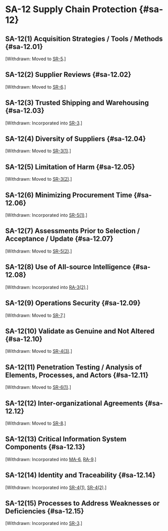 # SA-12 Supply Chain Protection {#sa-12}

## SA-12(1) Acquisition Strategies / Tools / Methods {#sa-12.01}

[Withdrawn: Moved to [SR-5](../sr/sr-05#sr-05).]

## SA-12(2) Supplier Reviews {#sa-12.02}

[Withdrawn: Moved to [SR-6](../sr/sr-06#sr-06).]

## SA-12(3) Trusted Shipping and Warehousing {#sa-12.03}

[Withdrawn: Incorporated into [SR-3](../sr/sr-03#sr-03).]

## SA-12(4) Diversity of Suppliers {#sa-12.04}

[Withdrawn: Moved to [SR-3(1)](../sr/sr-03#sr-03.01).]

## SA-12(5) Limitation of Harm {#sa-12.05}

[Withdrawn: Moved to [SR-3(2)](../sr/sr-03#sr-03.02).]

## SA-12(6) Minimizing Procurement Time {#sa-12.06}

[Withdrawn: Incorporated into [SR-5(1)](../sr/sr-05#sr-05.01).]

## SA-12(7) Assessments Prior to Selection / Acceptance / Update {#sa-12.07}

[Withdrawn: Moved to [SR-5(2)](../sr/sr-05#sr-05.02).]

## SA-12(8) Use of All-source Intelligence {#sa-12.08}

[Withdrawn: Incorporated into [RA-3(2)](../ra/ra-03#ra-03.02).]

## SA-12(9) Operations Security {#sa-12.09}

[Withdrawn: Moved to [SR-7](../sr/sr-07#sr-07).]

## SA-12(10) Validate as Genuine and Not Altered {#sa-12.10}

[Withdrawn: Moved to [SR-4(3)](../sr/sr-04#sr-04.03).]

## SA-12(11) Penetration Testing / Analysis of Elements, Processes, and Actors {#sa-12.11}

[Withdrawn: Moved to [SR-6(1)](../sr/sr-06#sr-06.01).]

## SA-12(12) Inter-organizational Agreements {#sa-12.12}

[Withdrawn: Moved to [SR-8](../sr/sr-08#sr-08).]

## SA-12(13) Critical Information System Components {#sa-12.13}

[Withdrawn: Incorporated into [MA-6](../ma/ma-06#ma-06), [RA-9](../ra/ra-09#ra-09).]

## SA-12(14) Identity and Traceability {#sa-12.14}

[Withdrawn: Incorporated into [SR-4(1)](../sr/sr-04#sr-04.01), [SR-4(2)](../sr/sr-04#sr-04.02).]

## SA-12(15) Processes to Address Weaknesses or Deficiencies {#sa-12.15}

[Withdrawn: Incorporated into [SR-3](../sr/sr-03#sr-03).]

